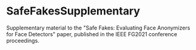 # SafeFakesSupplementary
Supplementary material to the "Safe Fakes: Evaluating Face Anonymizers for Face Detectors" paper, published in the IEEE FG2021 conference proceedings.

